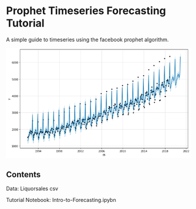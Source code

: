 # Prophet Timeseries Forecasting Tutorial
A simple guide to timeseries using the facebook prophet algorithm.

![readme_image](readme_image.png)

## Contents

Data: Liquorsales csv

Tutorial Notebook: Intro-to-Forecasting.ipybn

